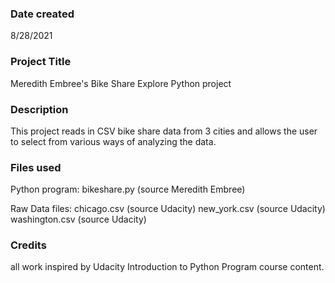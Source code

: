 ### Date created
8/28/2021

### Project Title
Meredith Embree's Bike Share Explore Python project

### Description
This project reads in CSV bike share data from 3 cities and allows the user to select from various ways of analyzing the data.

### Files used

Python program: bikeshare.py (source Meredith Embree)

Raw Data files: 
	chicago.csv (source Udacity)
	new_york.csv (source Udacity)
	washington.csv (source Udacity)

### Credits
all work inspired by Udacity Introduction to Python Program course content.

